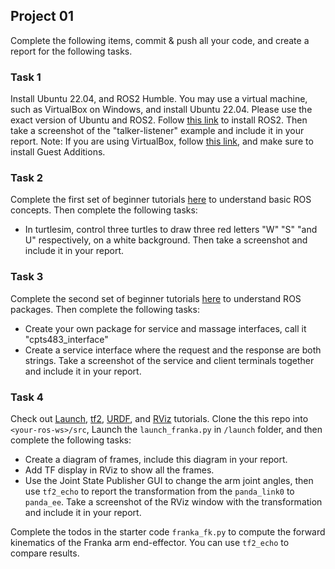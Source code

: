 ## Project 01

Complete the following items, commit & push all your code, and create a report for the following tasks.

### Task 1
Install Ubuntu 22.04, and ROS2 Humble. You may use a virtual machine, such as VirtualBox on Windows, and install Ubuntu 22.04. Please use the exact version of Ubuntu and ROS2. Follow [this link](https://docs.ros.org/en/humble/Installation/Ubuntu-Install-Debs.html) to install ROS2. Then take a screenshot of the "talker-listener" example and include it in your report. 
Note: If you are using VirtualBox, follow [this link](https://ubuntu.com/tutorials/how-to-run-ubuntu-desktop-on-a-virtual-machine-using-virtualbox#1-overview), and make sure to install Guest Additions. 

### Task 2
Complete the first set of beginner tutorials [here](https://docs.ros.org/en/humble/Tutorials/Beginner-CLI-Tools.html) to understand basic ROS concepts. Then complete the following tasks:

 - In turtlesim, control three turtles to draw three red letters "W" "S" "and U" respectively, on a white background. Then take a screenshot and include it in your report. 

### Task 3
Complete the second set of beginner tutorials [here](https://docs.ros.org/en/humble/Tutorials/Beginner-Client-Libraries.html) to understand ROS packages. Then complete the following tasks:

 - Create your own package for service and massage interfaces, call it "cpts483_interface"
 - Create a service interface where the request and the response are both strings. Take a screenshot of the service and client terminals together and include it in your report. 

### Task 4
Check out [Launch](https://docs.ros.org/en/humble/Tutorials/Intermediate/Launch/Launch-Main.html), [tf2](https://docs.ros.org/en/humble/Tutorials/Intermediate/Tf2/Introduction-To-Tf2.html), [URDF](https://docs.ros.org/en/humble/Tutorials/Intermediate/URDF/URDF-Main.html), and [RViz](https://docs.ros.org/en/humble/Tutorials/Intermediate/RViz/RViz-Main.html) tutorials. Clone the this repo into `<your-ros-ws>/src`, Launch the `launch_franka.py` in `/launch` folder, and then complete the following tasks:

 - Create a diagram of frames, include this diagram in your report.
 - Add TF display in RViz to show all the frames.
 - Use the Joint State Publisher GUI to change the arm joint angles, then use `tf2_echo` to report the transformation from the `panda_link0` to `panda_ee`. Take a screenshot of the RViz window with the transformation and include it in your report. 

Complete the todos in the starter code `franka_fk.py` to compute the forward kinematics of the Franka arm end-effector. You can use `tf2_echo` to compare results. 
